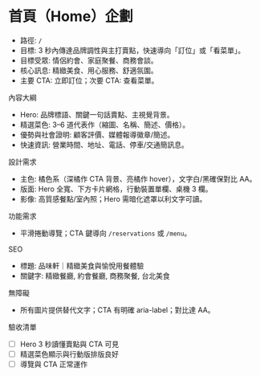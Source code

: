 # 首頁（Home）企劃

- 路徑: `/`
- 目標: 3 秒內傳達品牌調性與主打賣點，快速導向「訂位」或「看菜單」。
- 目標受眾: 情侶約會、家庭聚餐、商務會談。
- 核心訊息: 精緻美食、用心服務、舒適氛圍。
- 主要 CTA: 立即訂位；次要 CTA: 查看菜單。

內容大綱
- Hero: 品牌標語、關鍵一句話賣點、主視覺背景。
- 精選菜色: 3–6 道代表作（縮圖、名稱、簡述、價格）。
- 優勢與社會證明: 顧客評價、媒體報導徽章/簡述。
- 快速資訊: 營業時間、地址、電話、停車/交通簡訊息。

設計需求
- 主色: 橘色系（深橘作 CTA 背景、亮橘作 hover），文字白/黑確保對比 AA。
- 版面: Hero 全寬、下方卡片網格，行動裝置單欄、桌機 3 欄。
- 影像: 高質感餐點/室內照；Hero 需暗化遮罩以利文字可讀。

功能需求
- 平滑捲動導覽；CTA 鍵導向 `/reservations` 或 `/menu`。

SEO
- 標題: 品味軒｜精緻美食與愉悅用餐體驗
- 關鍵字: 精緻餐廳, 約會餐廳, 商務聚餐, 台北美食

無障礙
- 所有圖片提供替代文字；CTA 有明確 aria-label；對比達 AA。

驗收清單
- [ ] Hero 3 秒讀懂賣點與 CTA 可見
- [ ] 精選菜色顯示與行動版排版良好
- [ ] 導覽與 CTA 正常運作
